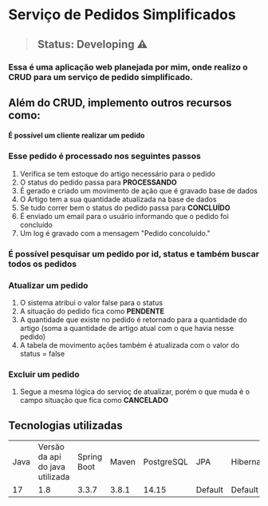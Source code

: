 <h1>Serviço de Pedidos Simplificados<h2>
  
> Status: Developing ⚠️

### Essa é uma aplicação web planejada por mim, onde realizo o CRUD para um serviço de pedido simplificado.

## Além do CRUD, implemento outros recursos como:
#### É possível um cliente realizar um pedido
### Esse pedido é processado nos seguintes passos
1. Verifica se tem estoque do artigo necessário para o pedido
2. O status do pedido passa para **PROCESSANDO**
3. É gerado e criado um movimento de ação que é gravado base de dados
4. O Artigo tem a sua quantidade atualizada na base de dados
5. Se tudo correr bem o status do pedido passa para **CONCLUÍDO**
6. É enviado um email para o usuário informando que o pedido foi concluído
7. Um log é gravado com a mensagem "Pedido concoluído."

### É possível pesquisar um pedido por id, status e também buscar todos os pedidos

### Atualizar um pedido
1. O sistema atribui o valor false para o status
2. A situação do pedido fica como **PENDENTE**
3. A quantidade que existe no pedido é retornado para a quantidade do artigo (soma a quantidade de artigo atual com o que havia nesse pedido)
4. A tabela de movimento ações também é atualizada com o valor do status = false

### Excluir um pedido
  1. Segue a mesma lógica do servioç de atualizar, porém o que muda é o campo situação que fica como **CANCELADO**

## Tecnologias utilizadas
<table>
  <tr>
    <td>Java</td>
    <td>Versão da api do java utilizada</td>
    <td>Spring Boot</td>
    <td>Maven</td>
    <td>PostgreSQL</td>    
    <td>JPA</td>
    <td>Hibernate</td>
    <td>Slf4j</td>
    <td>Mapstruct</td>
    <td>Swagger</td>
    <td>Starter email</td>
  </tr>
  <tr>
    <td>17</td>
    <td>1.8</td>
    <td>3.3.7</td>
    <td>3.8.1</td>
    <td>14.15</td>
    <td>Default</td>
    <td>Default</td>
    <td>Default</td>
    <td>1.5.2.Final</td>
    <td>2.3.0</td>
    <td>Defalut</td>
  </tr>
</table>
